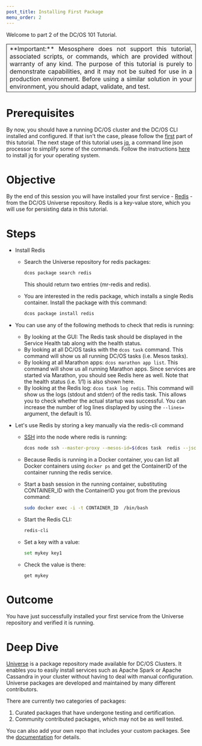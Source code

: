 ```yaml
---
post_title: Installing First Package
menu_order: 2
---
```


Welcome to part 2 of the DC/OS 101 Tutorial.

<table class="table" bgcolor="#FAFAFA"> <tr> <td align=justify style="border-left: thin solid; border-top: thin solid; border-bottom: thin solid;border-right: thin solid;">**Important:** Mesosphere does not support this tutorial, associated scripts, or commands, which are provided without warranty of any kind. The purpose of this tutorial is purely to demonstrate capabilities, and it may not be suited for use in a production environment. Before using a similar solution in your environment, you should adapt, validate, and test.</td> </tr> </table>

# Prerequisites
By now, you should have a running DC/OS cluster and the DC/OS CLI installed and configured. If that isn't the case, please follow the [first](/docs/1.9/tutorials/dcos-101/cli/) part of this tutorial.
The next stage of this tutorial uses [jq](https://stedolan.github.io/jq/), a command line json processor to simplify some of the commands. Follow the instructions [here](https://stedolan.github.io/jq/download/) to install jq for your operating system.

# Objective
By the end of this session you will have installed your first service - [Redis](https://redislabs.com/) - from the DC/OS Universe repository. Redis is a key-value store, which you will use for persisting data in this tutorial.

# Steps
  * Install Redis
      * Search the Universe repository for redis packages: 
      
        ```bash
        dcos package search redis
        ```
        
        This should return two entries (mr-redis and redis).
        
      * You are interested in the redis package, which installs a single Redis container. Install the package with this command:
      
        ```bash
        dcos package install redis
        ```
        
  * You can use any of the following methods to check that redis is running:
      * By looking at the GUI: The Redis task should be displayed in the Service Health tab along with the health status.
      * By looking at all DC/OS tasks with the `dcos task` command. This command will show us all running DC/OS tasks (i.e. Mesos tasks).
      * By looking at all Marathon apps: `dcos marathon app list`. This command will show us all running Marathon apps. Since services are started via Marathon, you should see Redis here as well. Note that the health status (i.e. 1/1) is also shown here.
      * By looking at the Redis log: `dcos task log redis`. This command will show us the logs (stdout and stderr) of the redis task. This allows you to check whether the actual startup was successful. You can increase the number of log lines displayed by using the `--lines=` argument, the default is 10.  
  * Let's use Redis by storing a key manually via the redis-cli command
      * [SSH](/docs/1.9/administering-clusters/sshcluster/) into the node where redis is running: 
      
        ```bash
        dcos node ssh --master-proxy --mesos-id=$(dcos task  redis --json |  jq -r '.[] | .slave_id')
        ```
    
      * Because Redis is running in a Docker container, you can list all Docker containers using `docker ps` and get the ContainerID of the container running the redis service.
      * Start a bash session in the running container, substituting CONTAINER_ID with the ContainerID you got from the previous command: 
      
        ```bash
        sudo docker exec -i -t CONTAINER_ID  /bin/bash
        ```
        
      * Start the Redis CLI: 
      
        ```bash
        redis-cli
        ```
        
      * Set a key with a value: 
      
        ```bash
        set mykey key1
        ```
        
      * Check the value is there:
      
        ```bash
        get mykey
        ```

# Outcome
  You have just successfully installed your first service from the Universe repository and verified it is running.

# Deep Dive
  [Universe](https://github.com/mesosphere/universe) is a package repository made available for DC/OS Clusters.
  It enables you to easily install services such as Apache Spark or Apache Cassandra in your cluster without having to deal with manual configuration. Universe packages are developed and maintained by many different contributors. 

  There are currently two categories of packages:
  1. Curated packages that have undergone testing and certification.
  1. Community contributed packages, which may not be as well tested.
  
  You can also add your own repo that includes your custom packages. See the [documentation](https://docs.mesosphere.com/1.9/administering-clusters/repo/) for details.
